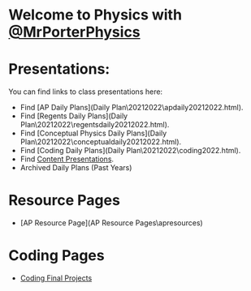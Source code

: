 # Welcome to Physics with [@MrPorterPhysics](https://twitter.com/MrPorterPhysics)

# Presentations:

You can find links to class presentations here:
  - Find [AP Daily Plans](Daily Plan\20212022\apdaily20212022.html).
  - Find [Regents Daily Plans](Daily Plan\20212022\regentsdaily20212022.html).
  - Find [Conceptual Physics Daily Plans](Daily Plan\20212022\conceptualdaily20212022.html).
  - Find [Coding Daily Plans](Daily Plan\20212022\coding2022.html).
  - Find [Content Presentations](presindex).
  - Archived Daily Plans (Past Years)


# Resource Pages
  - [AP Resource Page](AP Resource Pages\apresources)

# Coding Pages

  - [Coding Final Projects](Coding\codingLanding.md)
